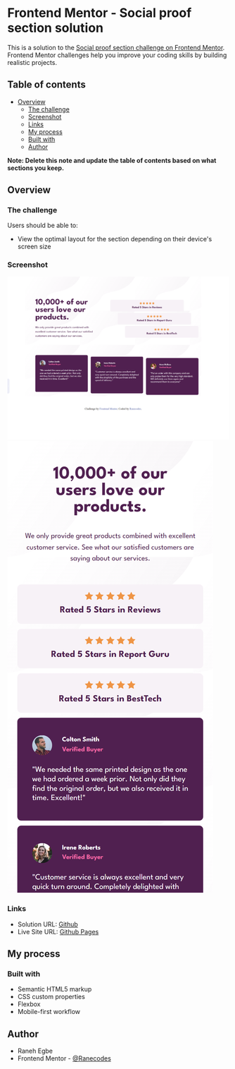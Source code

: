 # Frontend Mentor - Social proof section solution

This is a solution to the [Social proof section challenge on Frontend Mentor](https://www.frontendmentor.io/challenges/social-proof-section-6e0qTv_bA). Frontend Mentor challenges help you improve your coding skills by building realistic projects. 

## Table of contents

- [Overview](#overview)
  - [The challenge](#the-challenge)
  - [Screenshot](#screenshot)
  - [Links](#links)
  - [My process](#my-process)
  - [Built with](#built-with)
  - [Author](#author)


**Note: Delete this note and update the table of contents based on what sections you keep.**

## Overview

### The challenge

Users should be able to:

- View the optimal layout for the section depending on their device's screen size

### Screenshot

![Desktop view](/images/desktop-view.png)
![Mobile view](/images/mobile-view.png)

### Links

- Solution URL: [Github](https://github.com/Ranecodes/social-proof-section)
- Live Site URL: [Github Pages](https://ranecodes.github.io/social-proof-section/)

## My process

### Built with

- Semantic HTML5 markup
- CSS custom properties
- Flexbox
- Mobile-first workflow


## Author

- Raneh Egbe
- Frontend Mentor - [@Ranecodes](https://www.frontendmentor.io/profile/Ranecodes)
